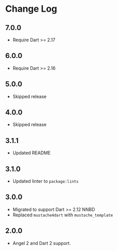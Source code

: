 # Change Log

## 7.0.0

* Require Dart >= 2.17

## 6.0.0

* Require Dart >= 2.16

## 5.0.0

* Skipped release

## 4.0.0

* Skipped release

## 3.1.1

* Updated README

## 3.1.0

* Updated linter to `package:lints`

## 3.0.0

* Migrated to support Dart >= 2.12 NNBD
* Replaced `mustache4dart` with `mustache_template`

## 2.0.0

* Angel 2 and Dart 2 support.
